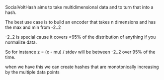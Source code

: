SocialVoltHash aims to take multidimensional data and to turn that into a hash.

The best use case is to build an encoder that takes n dimensions and has the max and min from -2..2

-2..2 is special cause it covers >95% of the distribution of anything if you normalize data.  

So for instance z = (x - mu) / stdev will be between -2..2 over 95% of the time.

when we have this we can create hashes that are monotonically increasing by the multiple data points


